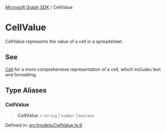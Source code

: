[Microsoft Graph SDK](README.md) / CellValue

# CellValue

CellValue represents the value of a cell in a spreadsheet.

## See

[Cell](Cell.md) for a more comprehensive representation of a cell, which includes text and formatting.

## Type Aliases

### CellValue

> **CellValue** = `string` \| `number` \| `boolean`

Defined in: [src/models/CellValue.ts:9](https://github.com/Future-Secure-AI/microsoft-graph/blob/main/src/models/CellValue.ts#L9)
